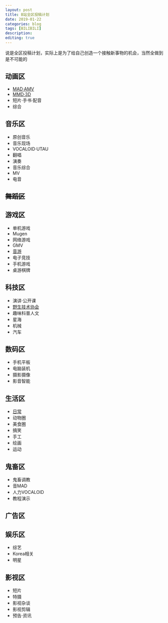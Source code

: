 ```yaml
---
layout: post
title: B站全区投稿计划
date: 2019-01-22
categories: blog
tags: [BILIBILI]
description:
editing: true
---
```


说是全区投稿计划，实际上是为了给自己创造一个接触新事物的机会，当然全做到是不可能的

## 动画区
- [MAD·AMV](https://www.bilibili.com/video/av32345896/)
- [MMD·3D](https://www.bilibili.com/video/av27644909/)
- 短片·手书·配音
- 综合

## 音乐区
- 原创音乐
- 音乐现场
- VOCALOID·UTAU
- 翻唱
- 演奏
- 音乐综合
- MV
- 电音

## ~~舞蹈区~~

## 游戏区
- 单机游戏
- Mugen
- 网络游戏
- GMV
- [音游](https://www.bilibili.com/video/av39981462/)
- 电子竞技
- 手机游戏
- 桌游棋牌

## 科技区
- 演讲·公开课
- [野生技术协会](https://www.bilibili.com/video/av29524045/)
- 趣味科普人文
- 星海
- 机械
- 汽车

## 数码区
- 手机平板
- 电脑装机
- 摄影摄像
- 影音智能

## 生活区
- [日常](https://www.bilibili.com/video/av29197342/)
- 动物圈
- 美食圈
- 搞笑
- 手工
- 绘画
- 运动

## 鬼畜区
- 鬼畜调教
- 音MAD
- 人力VOCALOID
- 教程演示

## 广告区

## 娱乐区
- 综艺
- Korea相关
- 明星

## 影视区
- 短片
- 特摄
- 影视杂谈
- 影视剪辑
- 预告·资讯
